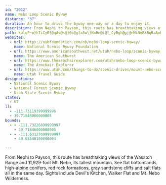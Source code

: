 ```yaml
---
id: "2012"
name: Nebo Loop Scenic Byway
distance: "37"
duration: An hour to drive the byway one-way or a day to enjoy it.
description: From Nephi to Payson, this route has breathtaking views of the Wasatch Range and 11,929-foot Mt. Nebo, its tallest mountain. See flat bottomlands, high-alpine conifers, red rock formations, gray sandstone cliffs and salt flats all in the same day. Sights include Devil's Kitchen, Walker Flat and Mt. Nebo Wilderness.
path: kolqF~n}hTiCyE{@qAs@s@}@s@g[aSw\}KmBe@i@Y_CyBgh@gj@eMiNeBkBqBaAoEiA_a@aAgCYaLs@eQsBoo@mF}@JqA`@gCR_DaBkHuFkMkLcAi@[KcA?s@QoDmAmCyA}DmA_AF}AEcCe@sCu@sB_Am@e@uAaE_AkB_Ay@i@aAc@e@uA}@s@IoAs@aBkCq@aB_@eDc@eAyCuEcBsF_@}@sAgBs@gCi@gAiBeBmBsDyDy@}@Y[YMWBk@H[NKRKn@JbBB~@k@^k@b@_B?m@OY]K[DaAlB_@PeAW}CiBy@WcEKyBa@s@?iC^s@S{@@wAr@e@MiAgBcBwEaDs@iAD{Al@YESMe@y@m@_B{CaBM}@Lc@TW~@_@h@g@b@kAd@g@xAy@~@yAb@_BJmE\s@n@s@~BkA`CmChBi@d@[nBaGvAaHDo@O[UMg@FQXEdBc@~A_BfCcAz@wD|@y@D_BIsChA_AEs@WoAmAwAgBsBkAsAuAiAkCUYc@KqALiAAwBe@u@Jm@^o@R}@G{@Yi@IYDYX{@pCkFnFu@p@i@Ro@Es@[sDsGUEy@LsAjAoBrDqA`@wEAeBw@qDEeA_@mAuAu@FoCfC}Cr@SV[jE]t@_CxBYl@Cd@Vj@xArAp@xAlBtHr@|@h@bB?dAU|@}CzG_@fBmBhWEfBNrBCj@_@~@mBrAuDXwAv@_C@_@VcB|Cs@h@o@Re@Ei@_@qEgEk@Qi@D}CjBm@?cAw@_DgD_@M_@?cA^oAfB_BpAeE^eAz@}HpBOr@?lBFX\p@hCxBRr@@r@e@lBKfCI`@SVo@d@_@?{EsBaAK]JcBlAsCv@QZOx@@d@RdAElA]p@sA`@yCX_ExAg@V}B~B{BfAqJ`Gi@x@Mr@u@xHB~AT~A@tAa@dBy@dAcAf@u@LcA?eIy@sAP_@T_@h@oCtFiBdBmCpAePvF_BlAWt@?n@Hd@b@j@bB^^^Nr@NlBh@v@~@|@DPBp@c@lCKxBO`Ay@dA}Ax@KRQx@AvBHt@hC~CX~@C~A[fAc@j@oAj@mCr@i@^_@hA?vAOr@_@j@_BTaIYy@UyAqAmCaA}CeDi@a@mAm@e@i@i@uA_@sG_@aBe@}@w@mAsHaGiA_Ao@y@c@_BcDwUo@_CiCuEmEaH{FeHgDgG{AyBSm@H}Ar@uB`AyApAsAd@sANqAEsAi@sB_AaAo@W_KgBiBe@m@_@mFyGkCcGYe@s@s@wHyFyCkAgAgAu@g@mDkAc@[sB_DkAcC}@cAwFkBk@e@i@s@o@mBmA_HsCuJk@aJYgBm@y@oBy@mFyDs@_@mEP}EqBcCj@cBSeAL_@LYXi@lAc@j@[Lm@AuBg@sARi@C_@MSYoAeCsAaAUYs@qB_@a@wDJc@EyAw@_C{BeB]gBPo@Py@n@iAxBo@x@eMdNgAz@u@DoBa@iAr@sDDgBt@kA\gEm@iAIi@HUTYp@}ArEoBhLS~@U`@Yb@iAh@gEN_@D_@Rm@j@a@t@sAxF_@r@_Ar@cA^wFj@qFfBsGDiAd@y@l@sFhHy@v@{HtBmAB{AY}@q@e@s@}ByEcDaFYgAKeAg@yBe@aAY]o@[cEeAo@k@Os@@YRm@n@q@pDaBz@k@l@q@d@{@NsBEyAs@qFE{@@sD\iLn@gK?sBOgCiBmSUiBg@}Aa@y@qAaBWk@S_Dz@aHXkOVqCrBoKdA{Mz@aDFq@EmBJgAXq@lD_Ex@yBpHoLd@{ANmBC}@KeAe@sAm@eAe@yA_@oEm@yA_By@iRaC}Co@sAi@c@]uE_F}@o@{@e@wEmAo@Yc@i@e@mAC{@Dy@lAmDNcA?uAMq@q@yAkEiBeAu@iAsA_AgBgBaFcAmBu@_A_BaDWyABkFKmCqEuXc@sAq@iAwGsHm@m@yCqBsBmByA{@w@QaB@sCh@gBH_D_@k[eOqCk@eC@wGbCeLlB}DToEJiHp@aBl@wE~CiBt@gCHoA`@{FpEsDrE{AtBy@~AgArAsE~DuA`BmCtEsDpHc@rAIlAHpANt@^|@bClE^fAb@xAnBfJDt@EvBuAnPiAxGcBbIy@fCyCvD{FjLyDjFmDfEm@pD[t@iAvAsBrAS^A`@P|@\ZrAJ^LTPfDpLFh@A~@]zDB^Jd@VXbCtAtBpDjE`JZ^RPhAXnBBb@b@?p@Ol@cDrAmDjB{GFyDg@qC_Ae@NKb@?^N`@bB`AzAh@lBdBhBlAr@^hBFr@v@Fl@OfA{CdFs@rCInARxEMv@QXi@^i@IiCmAq@GoAIgEPu@PyFnCyApAg@dFQf@SLe@JcAMc@QUY_BmDwBqCwDoCoBW}EdAYViAlCK`@?pCYX_@?OQIy@d@mDR{C`@_D\yAlC{F^e@r@_@xCSZi@F[Ie@W[oAWoDSy@JsB~@}CzDoAxGSb@cBrBUd@Ir@Iv@s@xAEp@RzIShHa@zCm@dCK~AWpA_@f@Ul@mAjIKLO?iBe@yAJcAXiClAY^Ox@i@lA_@RoA|Ba@^eDhAwB\u@^e@JcCYs@@wE~@s@@oAUeAF_@RMb@Y^kBfAY@}@o@y@_@{@YmAKwHM}Eh@wBC{@BIHEr@NFtCP|Bd@XRH`@DhAHl@Xr@PXp@PZXE`@UBO?]SeAqAm@YsBJ_NkBaAAYFcCtAgAHmEQy@_@_CmCe@]wGg@_@HqCfAyC`GuAxB{AjAQ^Ef@DfASlAo@jAsB~@sCzB}ExFcDXyAd@wC^wE@iAb@aBrAgAXmDJ_Cf@sE\iCBmCUwDXoBx@m@LcD?iNbBeBhBoCvAoG|D}[lUu@XgCTiA\u@`@}ExEuFjBiBzAeAb@cBLqE?oAJeBj@aCrB_ChAu@p@kCzC_CpEcCxB}@fAuB~DoBfF}@fBmHfKmElHoAnD]x@U\cD~BuEtBaAXqIr@eNlAgA\oDrBiCrA}CLqXBofASIpv@gXEqVEqR?
websites:
  - url: https://nsbfoundation.com/nb/nebo-loop-scenic-byway/
    name: National Scenic Byway Foundation
  - url: https://www.americansouthwest.net/utah/nebo-loop/scenic-byway.html
    name: The American Southwest
  - url: https://www.thearmchairexplorer.com/utah/nebo-loop-scenic-byway.php
    name: The Armchair Explorer
  - url: https://www.utah.com/things-to-do/scenic-drives/mount-nebo-scenic-byway/
    name: Utah Travel Guide
designations:
  - National Scenic Byway
  - National Forest Scenic Byway
  - Utah State Scenic Byway
states:
  - UT
ll:
  - -111.73119399999996
  - 39.71846000000005
bounds:
  - - -111.73226899999997
    - 39.71846000000005
  - - -111.63127099999997
    - 40.05548100000004

---
```


From Nephi to Payson, this route has breathtaking views of the Wasatch Range and 11,929-foot Mt. Nebo, its tallest mountain. See flat bottomlands, high-alpine conifers, red rock formations, gray sandstone cliffs and salt flats all in the same day. Sights include Devil's Kitchen, Walker Flat and Mt. Nebo Wilderness.
